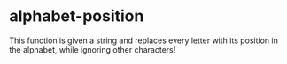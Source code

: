 # alphabet-position
This function is given a string and replaces every letter with its position in the alphabet, while ignoring other characters!
